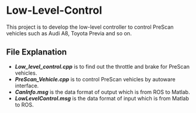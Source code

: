 # Low-Level-Control
This project is to develop the low-level controller to control PreScan vehicles such as Audi A8, Toyota Previa and so on.
## File Explanation
- ***Low_level_control.cpp*** is to find out the throttle and brake for PreScan vehicles.
- ***PreScan_Vehicle.cpp*** is to control PreScan vehicles by autoware interface.
- ***CanInfo.msg*** is the data format of output which is from ROS to Matlab.
- ***LowLevelControl.msg*** is the data format of input which is from Matlab to ROS.
